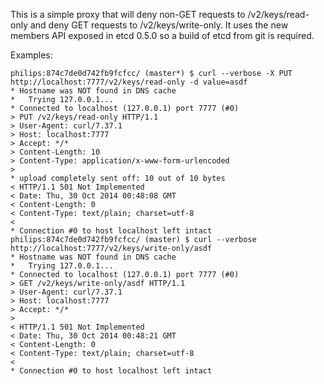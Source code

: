 This is a simple proxy that will deny non-GET requests to /v2/keys/read-only
and deny GET requests to /v2/keys/write-only. It uses the new members API
exposed in etcd 0.5.0 so a build of etcd from git is required.

Examples:

```
philips:874c7de0d742fb9fcfcc/ (master*) $ curl --verbose -X PUT  http://localhost:7777/v2/keys/read-only -d value=asdf
* Hostname was NOT found in DNS cache
*   Trying 127.0.0.1...
* Connected to localhost (127.0.0.1) port 7777 (#0)
> PUT /v2/keys/read-only HTTP/1.1
> User-Agent: curl/7.37.1
> Host: localhost:7777
> Accept: */*
> Content-Length: 10
> Content-Type: application/x-www-form-urlencoded
>
* upload completely sent off: 10 out of 10 bytes
< HTTP/1.1 501 Not Implemented
< Date: Thu, 30 Oct 2014 00:48:08 GMT
< Content-Length: 0
< Content-Type: text/plain; charset=utf-8
<
* Connection #0 to host localhost left intact
philips:874c7de0d742fb9fcfcc/ (master) $ curl --verbose  http://localhost:7777/v2/keys/write-only/asdf
* Hostname was NOT found in DNS cache
*   Trying 127.0.0.1...
* Connected to localhost (127.0.0.1) port 7777 (#0)
> GET /v2/keys/write-only/asdf HTTP/1.1
> User-Agent: curl/7.37.1
> Host: localhost:7777
> Accept: */*
>
< HTTP/1.1 501 Not Implemented
< Date: Thu, 30 Oct 2014 00:48:21 GMT
< Content-Length: 0
< Content-Type: text/plain; charset=utf-8
<
* Connection #0 to host localhost left intact
```
